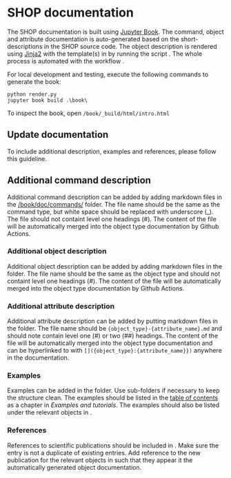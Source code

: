 # SHOP documentation
The SHOP documentation is built using [Jupyter Book](https://jupyterbook.org/en/stable/intro.html). The command, object and attribute documentation is auto-generated based on the short-descriptions in the SHOP source code. The object description is rendered using [Jinja2](https://jinja.palletsprojects.com/en/3.1.x/) with the template(s) in [](/templates/) by running the script [](/render.py). The whole process is automated with the workflow [](/.github/workflows/jupyter-books.yaml).

For local development and testing, execute the following commands to generate the book:
```
python render.py
jupyter book build .\book\
```
To inspect the book, open `/book/_build/html/intro.html`

## Update documentation
To include additional description, examples and references, please follow this guideline.

## Additional command description
Additional command description can be added by adding markdown files in the [/book/doc/commands/](/book/doc/commands/) folder. The file name should be the same as the command type, but white space should be replaced with underscore (_). The file should not containt level one headings (#). The content of the file will be automatically merged into the object type documentation by Github Actions.

### Additional object description
Additional object description can be added by adding markdown files in the [](/book/doc/objects/) folder. The file name should be the same as the object type and should not containt level one headings (#). The content of the file will be automatically merged into the object type documentation by Github Actions.

### Additional attribute description
Additional attribute description can be added by putting markdown files in the [](/book/doc/attributes/) folder. The file name should be `{object_type}-{attribute_name}.md` and should note contain level one (#) or two (##) headings. The content of the file will be automatically merged into the object type documentation and can be hyperlinked to with `[]({object_type}:{attribute_name}})` anywhere in the documentation.

### Examples
Examples can be added in the [](/book/examples/) folder. Use sub-folders if necessary to keep the structure clean. The examples should be listed in the [table of contents](/templates/_toc.yml) as a chapter in *Examples and tutorials*. The examples should also be listed under the relevant objects in [](book/objects/cross-references.yaml).

### References
References to scientific publications should be included in [](book/references.bib). Make sure the entry is not a duplicate of existing entries. Add reference to the new publication for the relevant objects in [](book/objects/cross-references.yaml) such that they appear it the automatically generated object documentation.
